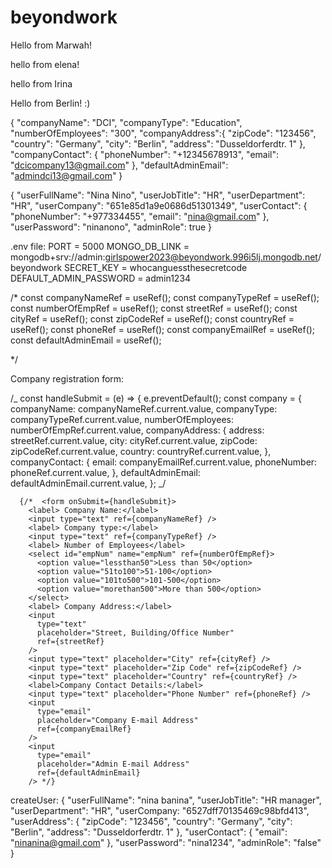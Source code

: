 # beyondwork

Hello from Marwah!

hello from elena!

hello from Irina

Hello from Berlin!
:)

{
"companyName": "DCI",
"companyType": "Education",
"numberOfEmployees": "300",
"companyAddress":{
"zipCode": "123456",
"country": "Germany",
"city": "Berlin",
"address": "Dusseldorferdtr. 1"
},
"companyContact": {
"phoneNumber": "+12345678913",
"email": "dcicompany13@gmail.com"
},
"defaultAdminEmail": "admindci13@gmail.com"
}



{
"userFullName": "Nina Nino",
"userJobTitle": "HR",
"userDepartment": "HR",
"userCompany": "651e85d1a9e0686d51301349",
"userContact":
{
"phoneNumber": "+977334455",
"email": "nina@gmail.com"
},
"userPassword": "ninanono",
"adminRole": true
}

.env file:
PORT = 5000
MONGO_DB_LINK = mongodb+srv://admin:girlspower2023@beyondwork.996i5lj.mongodb.net/beyondwork
SECRET_KEY = whocanguessthesecretcode
DEFAULT_ADMIN_PASSWORD = admin1234



/\* const companyNameRef = useRef();
const companyTypeRef = useRef();
const numberOfEmpRef = useRef();
const streetRef = useRef();
const cityRef = useRef();
const zipCodeRef = useRef();
const countryRef = useRef();
const phoneRef = useRef();
const companyEmailRef = useRef();
const defaultAdminEmail = useRef();

\*/

Company registration form:

/_ const handleSubmit = (e) => {
e.preventDefault();
const company = {
companyName: companyNameRef.current.value,
companyType: companyTypeRef.current.value,
numberOfEmployees: numberOfEmpRef.current.value,
companyAddress: {
address: streetRef.current.value,
city: cityRef.current.value,
zipCode: zipCodeRef.current.value,
country: countryRef.current.value,
},
companyContact: {
email: companyEmailRef.current.value,
phoneNumber: phoneRef.current.value,
},
defaultAdminEmail: defaultAdminEmail.current.value,
}; _/

      {/*  <form onSubmit={handleSubmit}>
        <label> Company Name:</label>
        <input type="text" ref={companyNameRef} />
        <label> Company type:</label>
        <input type="text" ref={companyTypeRef} />
        <label> Number of Employees</label>
        <select id="empNum" name="empNum" ref={numberOfEmpRef}>
          <option value="lessthan50">Less than 50</option>
          <option value="51to100">51-100</option>
          <option value="101to500">101-500</option>
          <option value="morethan500">More than 500</option>
        </select>
        <label> Company Address:</label>
        <input
          type="text"
          placeholder="Street, Building/Office Number"
          ref={streetRef}
        />
        <input type="text" placeholder="City" ref={cityRef} />
        <input type="text" placeholder="Zip Code" ref={zipCodeRef} />
        <input type="text" placeholder="Country" ref={countryRef} />
        <label>Company Contact Details:</label>
        <input type="text" placeholder="Phone Number" ref={phoneRef} />
        <input
          type="email"
          placeholder="Company E-mail Address"
          ref={companyEmailRef}
        />
        <input
          type="email"
          placeholder="Admin E-mail Address"
          ref={defaultAdminEmail}
        /> */}

createUser:
{
"userFullName": "nina banina",
"userJobTitle": "HR manager",
"userDepartment": "HR",
"userCompany: "6527dff70135469c98bfd413",
"userAddress": {
"zipCode": "123456",
"country": "Germany",
"city": "Berlin",
"address": "Dusseldorferdtr. 1"
},
"userContact": {
"email": "ninanina@gmail.com"
},
"userPassword": "nina1234",
"adminRole": "false"
}
